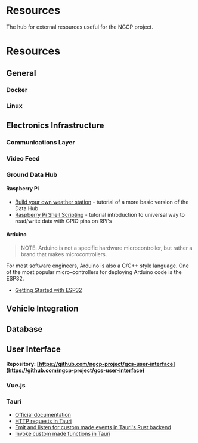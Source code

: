 # Resources

The hub for external resources useful for the NGCP project.

# Resources

## General
### Docker

### Linux


## Electronics Infrastructure
### Communications Layer
### Video Feed
### Ground Data Hub
#### Raspberry Pi
- [Build your own weather station](https://projects.raspberrypi.org/en/projects/build-your-own-weather-station) - tutorial of a more basic version of the Data Hub
- [Raspberry Pi Shell Scripting](https://medium.com/coinmonks/raspberry-pi-3-model-b-shell-scripting-door-monitor-b44944f82d87) - tutorial introduction to universal way to read/write data with GPIO pins on RPi's

#### Arduino
> NOTE: Arduino is not a specific hardware microcontroller, but rather a brand that makes microcontrollers.

For most software engineers, Arduino is also a C/C++ style language. One of the most popular micro-controllers for deploying Arduino code is the ESP32.
- [Getting Started with ESP32](https://randomnerdtutorials.com/getting-started-with-esp32/)

## Vehicle Integration

## Database

## User Interface
**Repository: [https://github.com/ngcp-project/gcs-user-interface](https://github.com/ngcp-project/gcs-user-interface)**
### Vue.js

### Tauri
- [Official documentation](https://tauri.app)
- [HTTP requests in Tauri](https://tauri.app/v1/api/js/http)
- [Emit and listen for custom made events in Tauri's Rust backend](https://tauri.app/v1/api/js/event)
- [Invoke custom made functions in Tauri](https://tauri.app/v1/api/js/tauri)